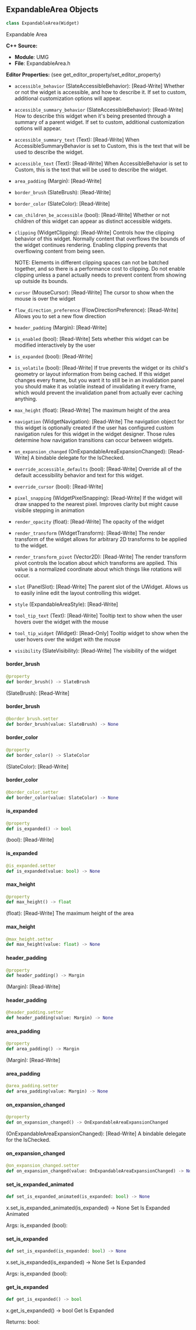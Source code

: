 ## ExpandableArea Objects

```python
class ExpandableArea(Widget)
```

Expandable Area

**C++ Source:**

- **Module**: UMG
- **File**: ExpandableArea.h

**Editor Properties:** (see get_editor_property/set_editor_property)

- ``accessible_behavior`` (SlateAccessibleBehavior):  [Read-Write] Whether or not the widget is accessible, and how to describe it. If set to custom, additional customization options will appear.
- ``accessible_summary_behavior`` (SlateAccessibleBehavior):  [Read-Write] How to describe this widget when it's being presented through a summary of a parent widget. If set to custom, additional customization options will appear.
- ``accessible_summary_text`` (Text):  [Read-Write] When AccessibleSummaryBehavior is set to Custom, this is the text that will be used to describe the widget.
- ``accessible_text`` (Text):  [Read-Write] When AccessibleBehavior is set to Custom, this is the text that will be used to describe the widget.
- ``area_padding`` (Margin):  [Read-Write]
- ``border_brush`` (SlateBrush):  [Read-Write]
- ``border_color`` (SlateColor):  [Read-Write]
- ``can_children_be_accessible`` (bool):  [Read-Write] Whether or not children of this widget can appear as distinct accessible widgets.
- ``clipping`` (WidgetClipping):  [Read-Write] Controls how the clipping behavior of this widget.  Normally content that overflows the
  bounds of the widget continues rendering.  Enabling clipping prevents that overflowing content
  from being seen.

  NOTE: Elements in different clipping spaces can not be batched together, and so there is a
  performance cost to clipping.  Do not enable clipping unless a panel actually needs to prevent
  content from showing up outside its bounds.
- ``cursor`` (MouseCursor):  [Read-Write] The cursor to show when the mouse is over the widget
- ``flow_direction_preference`` (FlowDirectionPreference):  [Read-Write] Allows you to set a new flow direction
- ``header_padding`` (Margin):  [Read-Write]
- ``is_enabled`` (bool):  [Read-Write] Sets whether this widget can be modified interactively by the user
- ``is_expanded`` (bool):  [Read-Write]
- ``is_volatile`` (bool):  [Read-Write] If true prevents the widget or its child's geometry or layout information from being cached.  If this widget
  changes every frame, but you want it to still be in an invalidation panel you should make it as volatile
  instead of invalidating it every frame, which would prevent the invalidation panel from actually
  ever caching anything.
- ``max_height`` (float):  [Read-Write] The maximum height of the area
- ``navigation`` (WidgetNavigation):  [Read-Write] The navigation object for this widget is optionally created if the user has configured custom
  navigation rules for this widget in the widget designer.  Those rules determine how navigation transitions
  can occur between widgets.
- ``on_expansion_changed`` (OnExpandableAreaExpansionChanged):  [Read-Write] A bindable delegate for the IsChecked.
- ``override_accessible_defaults`` (bool):  [Read-Write] Override all of the default accessibility behavior and text for this widget.
- ``override_cursor`` (bool):  [Read-Write]
- ``pixel_snapping`` (WidgetPixelSnapping):  [Read-Write] If the widget will draw snapped to the nearest pixel.  Improves clarity but might cause visibile stepping in animation
- ``render_opacity`` (float):  [Read-Write] The opacity of the widget
- ``render_transform`` (WidgetTransform):  [Read-Write] The render transform of the widget allows for arbitrary 2D transforms to be applied to the widget.
- ``render_transform_pivot`` (Vector2D):  [Read-Write] The render transform pivot controls the location about which transforms are applied.
  This value is a normalized coordinate about which things like rotations will occur.
- ``slot`` (PanelSlot):  [Read-Write] The parent slot of the UWidget.  Allows us to easily inline edit the layout controlling this widget.
- ``style`` (ExpandableAreaStyle):  [Read-Write]
- ``tool_tip_text`` (Text):  [Read-Write] Tooltip text to show when the user hovers over the widget with the mouse
- ``tool_tip_widget`` (Widget):  [Read-Only] Tooltip widget to show when the user hovers over the widget with the mouse
- ``visibility`` (SlateVisibility):  [Read-Write] The visibility of the widget

<a id="unreal.ExpandableArea.border_brush"></a>

#### border_brush

```python
@property
def border_brush() -> SlateBrush
```

(SlateBrush):  [Read-Write]

<a id="unreal.ExpandableArea.border_brush"></a>

#### border_brush

```python
@border_brush.setter
def border_brush(value: SlateBrush) -> None
```

<a id="unreal.ExpandableArea.border_color"></a>

#### border_color

```python
@property
def border_color() -> SlateColor
```

(SlateColor):  [Read-Write]

<a id="unreal.ExpandableArea.border_color"></a>

#### border_color

```python
@border_color.setter
def border_color(value: SlateColor) -> None
```

<a id="unreal.ExpandableArea.is_expanded"></a>

#### is_expanded

```python
@property
def is_expanded() -> bool
```

(bool):  [Read-Write]

<a id="unreal.ExpandableArea.is_expanded"></a>

#### is_expanded

```python
@is_expanded.setter
def is_expanded(value: bool) -> None
```

<a id="unreal.ExpandableArea.max_height"></a>

#### max_height

```python
@property
def max_height() -> float
```

(float):  [Read-Write] The maximum height of the area

<a id="unreal.ExpandableArea.max_height"></a>

#### max_height

```python
@max_height.setter
def max_height(value: float) -> None
```

<a id="unreal.ExpandableArea.header_padding"></a>

#### header_padding

```python
@property
def header_padding() -> Margin
```

(Margin):  [Read-Write]

<a id="unreal.ExpandableArea.header_padding"></a>

#### header_padding

```python
@header_padding.setter
def header_padding(value: Margin) -> None
```

<a id="unreal.ExpandableArea.area_padding"></a>

#### area_padding

```python
@property
def area_padding() -> Margin
```

(Margin):  [Read-Write]

<a id="unreal.ExpandableArea.area_padding"></a>

#### area_padding

```python
@area_padding.setter
def area_padding(value: Margin) -> None
```

<a id="unreal.ExpandableArea.on_expansion_changed"></a>

#### on_expansion_changed

```python
@property
def on_expansion_changed() -> OnExpandableAreaExpansionChanged
```

(OnExpandableAreaExpansionChanged):  [Read-Write] A bindable delegate for the IsChecked.

<a id="unreal.ExpandableArea.on_expansion_changed"></a>

#### on_expansion_changed

```python
@on_expansion_changed.setter
def on_expansion_changed(value: OnExpandableAreaExpansionChanged) -> None
```

<a id="unreal.ExpandableArea.set_is_expanded_animated"></a>

#### set_is_expanded_animated

```python
def set_is_expanded_animated(is_expanded: bool) -> None
```

x.set_is_expanded_animated(is_expanded) -> None
Set Is Expanded Animated

Args:
    is_expanded (bool):

<a id="unreal.ExpandableArea.set_is_expanded"></a>

#### set_is_expanded

```python
def set_is_expanded(is_expanded: bool) -> None
```

x.set_is_expanded(is_expanded) -> None
Set Is Expanded

Args:
    is_expanded (bool):

<a id="unreal.ExpandableArea.get_is_expanded"></a>

#### get_is_expanded

```python
def get_is_expanded() -> bool
```

x.get_is_expanded() -> bool
Get Is Expanded

Returns:
    bool:

<a id="unreal.GridPanel"></a>